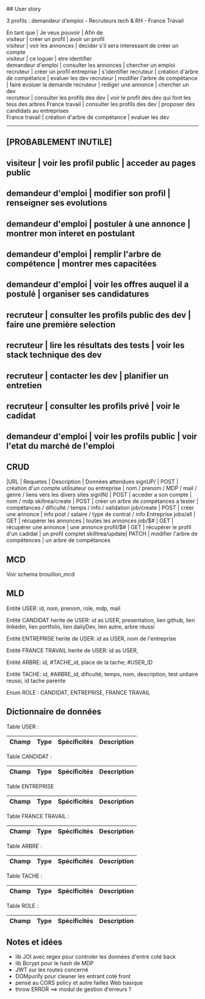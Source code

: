 

## User story

3 profils : demandeur d'emploi - Recruteurs tech & RH - France Travail 

En tant que          | Je veux pouvoir                          | Afin de                                    
visiteur             |  créer un profil                         | avoir un profil                            
visiteur             |  voir les annonces                       | decider s'il sera interessant de créer un compte                   
visiteur             |  ce loguer                               | etre identifier                  
demandeur d'emploi   |  consulter les annonces                  | chercher un emploi                         
recruteur            |  créer un profil entreprise              | s'identifier 
recruteur            |  création d'arbre de compétance          | evaluer les dev
recruteur            |  modifier l'arbre de compétance          | faire evoluer  la demande 
recruteur            |  rediger une annonce                     | chercher un dev                            
recruteur            |  consulter les profils des dev           | voir le profil des dev qui font les tess des arbres
France travail       |  consulter les profils des dev           | proposer des candidats au entreprises        
France travail       |  création d'arbre de compétance          | evaluer les dev

-----

## [PROBABLEMENT INUTILE]                                                            

## visiteur           |  voir les profil public               | acceder au pages public 
## demandeur d'emploi |  modifier son profil                  | renseigner ses evolutions               
## demandeur d'emploi |  postuler à une annonce               | montrer mon interet en postulant         
## demandeur d'emploi |  remplir l'arbre de compétence        | montrer mes capacitées                 
## demandeur d'emploi |  voir les offres auquel il a postulé  | organiser ses candidatures 
## recruteur          |  consulter les profils public des dev | faire une première selection               
## recruteur          |  lire les résultats des tests         | voir les stack technique des dev            
## recruteur          |  contacter les dev                    | planifier un entretien                      
## recruteur          |  consulter les profils privé          | voir le cadidat
## demandeur d'emploi |  voir les profils public                 | voir l'etat du marché de l'emploi



## CRUD

|URL            | Requetes   | Description                                    | Données attendues 
signUP/         |    POST    | création d'un compte utilisateur ou entreprise | nom / prenom / MDP /  mail / genre / liens vers les divers sites
signIN/         |    POST    | acceder a son compte                           | nom / mdp
skiltrea/create |    POST    | créer un arbre de compétances a tester         | compétances / dificulté / temps / info / validation 
job/create      |    POST    | créer une annonce                              | info post / salaire / type de contrat / info Entreprise
jobs/all        |    GET     | récupérer les annonces                         | toutes les annonces
job/$#          |    GET     | récupérer une annonce                          | une annonce 
profil/$#       |    GET     | récupérer le profil d'un cadidat               | un profil complet 
skilltrea/update|   PATCH    | modifier l'arbre de compétences                | un arbre de compétances







## MCD
Voir schema brouillon_mcd


## MLD

Entité USER:
        id, nom, prenom, role, mdp,  mail

Entité CANDIDAT herite de USER:
        id as USER, presentation, lien github, lien linkedin, lien portfolio, lien dailyDev, lien autre, arbre réussi

Entité ENTREPRISE herite de USER:
        id as USER, nom de l'entreprise

Entité FRANCE TRAVAIL herite de USER:
        id as USER, 

Entité ARBRE:
        id, #TACHE_id,  place de la tache;  #USER_ID

Entité TACHE:
        id, #ARBRE_id, dificulté, temps, nom, description, test unitaire reussi, id tache parente

Enum ROLE : 
        CANDIDAT, ENTREPRISE, FRANCE TRAVAIL

## Dictionnaire de données

Table USER : 

| Champ           | Type       | Spécificités                                   | Description                             |
|-----------------|------------|------------------------------------------------|-----------------------------------------|


Table CANDIDAT : 

| Champ           | Type       | Spécificités                                   | Description                             |
|-----------------|------------|------------------------------------------------|-----------------------------------------|


Table ENTREPRISE 

| Champ           | Type       | Spécificités                                   | Description                             |
|-----------------|------------|------------------------------------------------|-----------------------------------------|


Table FRANCE TRAVAIL :

| Champ           | Type       | Spécificités                                   | Description                             |
|-----------------|------------|------------------------------------------------|-----------------------------------------|


Table ARBRE : 

| Champ           | Type       | Spécificités                                   | Description                             |
|-----------------|------------|------------------------------------------------|-----------------------------------------|


Table TACHE : 

| Champ           | Type       | Spécificités                                   | Description                             |
|-----------------|------------|------------------------------------------------|-----------------------------------------|


Table ROLE : 

| Champ           | Type       | Spécificités                                   | Description                             |
|-----------------|------------|------------------------------------------------|-----------------------------------------|


## Notes et idées

- lib JOI avec regex pour controler les données d'entré coté back
- lib Bcrypt pour le hash de MDP 
- JWT sur les routes concerné
- DOMpurify pour cleaner les entrant coté front
- pensé au CORS policy et autre failles Web basique 
- throw ERROR ==> modul de gestion d'erreurs ? 